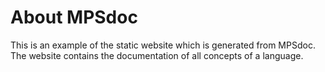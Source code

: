   # About MPSdoc  <br> 
  This is an example of the static website which is generated from MPSdoc. The website contains the documentation 
  of all concepts of a language. 
